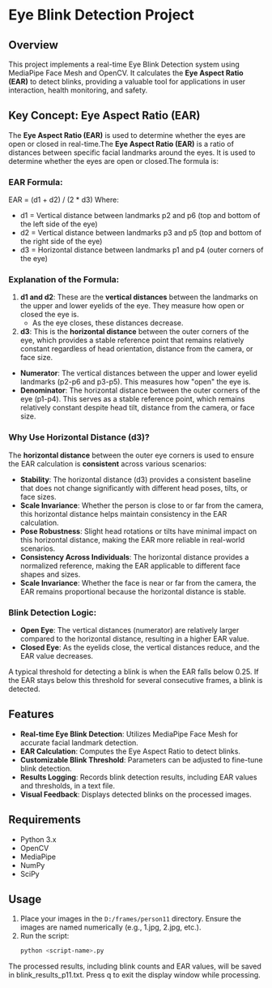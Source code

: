 # Eye Blink Detection Project

## Overview
This project implements a real-time Eye Blink Detection system using MediaPipe Face Mesh and OpenCV. It calculates the **Eye Aspect Ratio (EAR)** to detect blinks, providing a valuable tool for applications in user interaction, health monitoring, and safety.

## Key Concept: Eye Aspect Ratio (EAR)

The **Eye Aspect Ratio (EAR)** is used to determine whether the eyes are open or closed in real-time.The **Eye Aspect Ratio (EAR)** is a ratio of distances between specific facial landmarks around the eyes. It is used to determine whether the eyes are open or closed.The formula is:

### EAR Formula:

EAR = (d1 + d2) / (2 * d3)
Where:
- d1 = Vertical distance between landmarks p2 and p6 (top and bottom of the left side of the eye)
- d2 = Vertical distance between landmarks p3 and p5 (top and bottom of the right side of the eye)
- d3 = Horizontal distance between landmarks p1 and p4 (outer corners of the eye)


### Explanation of the Formula:

1. **d1 and d2**: These are the **vertical distances** between the landmarks on the upper and lower eyelids of the eye. They measure how open or closed the eye is.
   - As the eye closes, these distances decrease.
2. **d3**: This is the **horizontal distance** between the outer corners of the eye, which provides a stable reference point that remains relatively constant regardless of head orientation, distance from the camera, or face size.


- **Numerator**: The vertical distances between the upper and lower eyelid landmarks (p2-p6 and p3-p5). This measures how "open" the eye is.
- **Denominator**: The horizontal distance between the outer corners of the eye (p1-p4). This serves as a stable reference point, which remains relatively constant despite head tilt, distance from the camera, or face size.

### Why Use Horizontal Distance (d3)?

The **horizontal distance** between the outer eye corners is used to ensure the EAR calculation is **consistent** across various scenarios:

- **Stability**: The horizontal distance (d3) provides a consistent baseline that does not change significantly with different head poses, tilts, or face sizes.
- **Scale Invariance**: Whether the person is close to or far from the camera, this horizontal distance helps maintain consistency in the EAR calculation.
- **Pose Robustness**: Slight head rotations or tilts have minimal impact on this horizontal distance, making the EAR more reliable in real-world scenarios.
- **Consistency Across Individuals**: The horizontal distance provides a normalized reference, making the EAR applicable to different face shapes and sizes.
- **Scale Invariance**: Whether the face is near or far from the camera, the EAR remains proportional because the horizontal distance is stable.

  
### Blink Detection Logic:

- **Open Eye**: The vertical distances (numerator) are relatively larger compared to the horizontal distance, resulting in a higher EAR value.
- **Closed Eye**: As the eyelids close, the vertical distances reduce, and the EAR value decreases.
  
A typical threshold for detecting a blink is when the EAR falls below 0.25. If the EAR stays below this threshold for several consecutive frames, a blink is detected.

## Features
- **Real-time Eye Blink Detection**: Utilizes MediaPipe Face Mesh for accurate facial landmark detection.
- **EAR Calculation**: Computes the Eye Aspect Ratio to detect blinks.
- **Customizable Blink Threshold**: Parameters can be adjusted to fine-tune blink detection.
- **Results Logging**: Records blink detection results, including EAR values and thresholds, in a text file.
- **Visual Feedback**: Displays detected blinks on the processed images.

## Requirements
- Python 3.x
- OpenCV
- MediaPipe
- NumPy
- SciPy

## Usage
1. Place your images in the `D:/frames/person11` directory. Ensure the images are named numerically (e.g., 1.jpg, 2.jpg, etc.).
2. Run the script:
   ```bash
   python <script-name>.py

The processed results, including blink counts and EAR values, will be saved in blink_results_p11.txt.
Press q to exit the display window while processing.
